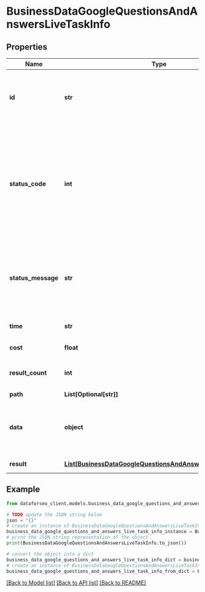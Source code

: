 # BusinessDataGoogleQuestionsAndAnswersLiveTaskInfo


## Properties

Name | Type | Description | Notes
------------ | ------------- | ------------- | -------------
**id** | **str** | task identifier unique task identifier in our system in the UUID format | [optional] 
**status_code** | **int** | status code of the task generated by DataForSEO, can be within the following range: 10000-60000 you can find the full list of the response codes here | [optional] 
**status_message** | **str** | informational message of the task you can find the full list of general informational messages here | [optional] 
**time** | **str** | execution time, seconds | [optional] 
**cost** | **float** | total tasks cost, USD | [optional] 
**result_count** | **int** | number of elements in the result array | [optional] 
**path** | **List[Optional[str]]** | URL path | [optional] 
**data** | **object** | contains the same parameters that you specified in the POST request | [optional] 
**result** | [**List[BusinessDataGoogleQuestionsAndAnswersLiveResultInfo]**](BusinessDataGoogleQuestionsAndAnswersLiveResultInfo.md) | array of results | [optional] 

## Example

```python
from dataforseo_client.models.business_data_google_questions_and_answers_live_task_info import BusinessDataGoogleQuestionsAndAnswersLiveTaskInfo

# TODO update the JSON string below
json = "{}"
# create an instance of BusinessDataGoogleQuestionsAndAnswersLiveTaskInfo from a JSON string
business_data_google_questions_and_answers_live_task_info_instance = BusinessDataGoogleQuestionsAndAnswersLiveTaskInfo.from_json(json)
# print the JSON string representation of the object
print(BusinessDataGoogleQuestionsAndAnswersLiveTaskInfo.to_json())

# convert the object into a dict
business_data_google_questions_and_answers_live_task_info_dict = business_data_google_questions_and_answers_live_task_info_instance.to_dict()
# create an instance of BusinessDataGoogleQuestionsAndAnswersLiveTaskInfo from a dict
business_data_google_questions_and_answers_live_task_info_from_dict = BusinessDataGoogleQuestionsAndAnswersLiveTaskInfo.from_dict(business_data_google_questions_and_answers_live_task_info_dict)
```
[[Back to Model list]](../README.md#documentation-for-models) [[Back to API list]](../README.md#documentation-for-api-endpoints) [[Back to README]](../README.md)


